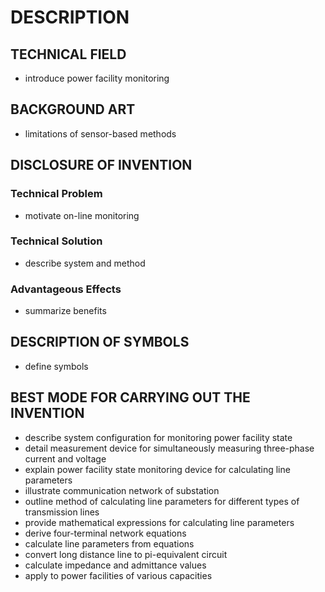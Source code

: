 # DESCRIPTION

## TECHNICAL FIELD

- introduce power facility monitoring

## BACKGROUND ART

- limitations of sensor-based methods

## DISCLOSURE OF INVENTION

### Technical Problem

- motivate on-line monitoring

### Technical Solution

- describe system and method

### Advantageous Effects

- summarize benefits

## DESCRIPTION OF SYMBOLS

- define symbols

## BEST MODE FOR CARRYING OUT THE INVENTION

- describe system configuration for monitoring power facility state
- detail measurement device for simultaneously measuring three-phase current and voltage
- explain power facility state monitoring device for calculating line parameters
- illustrate communication network of substation
- outline method of calculating line parameters for different types of transmission lines
- provide mathematical expressions for calculating line parameters
- derive four-terminal network equations
- calculate line parameters from equations
- convert long distance line to pi-equivalent circuit
- calculate impedance and admittance values
- apply to power facilities of various capacities

